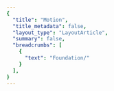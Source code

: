 ```yaml
---
{
  "title": "Motion",
  "title_metadata": false,
  "layout_type": "LayoutArticle",
  "summary": false,
  "breadcrumbs": [
    {
      "text": "Foundation/"
    }
  ],
}
---
```

<cdr-doc-tabs :labels="['Overview', 'Guidelines', 'Brand Palette']">
<template slot="Overview">
<cdr-doc-table-of-contents-shell>

Cedar provides easy-to-use, preset values to apply consistent motion for components. Motion tokens help maintain a cohesive experience across all REI properties by:
- Stores motion attributes for duration or timing using variable names, not hard coded values such as cubic-bezier (0.15, 0, 0.15, 0)
- Specifies a hierarchical and semantically defined system
  
<hr>  

List of motion tokens with descriptions and values. Motion tokens are primarily used with web applications. Motion tokens for mobile devices are not currently available.

<br/>
  
## Duration
- Animated components use short time durations so interactions feel responsive and succinct
- Recommended range for animated durations is from 100ms to 600ms
- Striking a balance is key: slow enough to comprehend – fast enough to respect the customer’s time
- From Nielsen Norman Group research:
  - 100ms is perceived as instant. Users feel that they are directly causing something to happen on the screen
  - Delays between 100ms and 1 second gives users the impression that the website is working and causing the result to appear 

 <br/>
 
<table>
  <tbody>
    <tr>
      <td>
        <strong>cdr-duration-1-x</strong>
      </td>
    </tr>
    <tr>
      <td>
        <div style="overflow: hidden; white-space: nowrap; margin: 8px 8px; padding: 16px 16px; background-color: rgb(255, 255, 255);">
          <icon-play-fill />  <icon-pause-fill />   <token: cdr-duration-1-x  />
        </div>  
      </td>
    </tr>
    <tr>
      <td>
        100ms or 0.10 seconds<br/><br/>
        Usage: Perceived as instant or very fast. Often used for selection controls such as radio buttons, checkboxes, or toggle buttons. 
      </td>
    </tr>
  </tbody>
</table>

<br>

<table>
  <tbody>
    <tr>
      <td>
        <strong>cdr-duration-2-x</strong>
      </td>
    </tr>
    <tr>
      <td>
        <div style="overflow: hidden; white-space: nowrap; margin: 8px 8px; padding: 16px 16px; background-color: rgb(255, 255, 255);">
          <icon-play-fill />  <icon-pause-fill />   <token: cdr-duration-2-x  />
        </div>  
      </td>
    </tr>
    <tr>
      <td>
        200ms or 0.20 seconds<br/><br/>
        Usage: Perceived as fast. Often used for hover or fading effects or icons that change shape, such as switching between a play button to a pause button. 
      </td>
    </tr>
  </tbody>
</table>

<br>

<table>
  <tbody>
    <tr>
      <td>
        <strong>cdr-duration-3-x</strong>
      </td>
    </tr>
    <tr>
      <td>
        <div style="overflow: hidden; white-space: nowrap; margin: 8px 8px; padding: 16px 16px; background-color: rgb(255, 255, 255);">
          <icon-play-fill />  <icon-pause-fill />   <token: cdr-duration-3-x  />
        </div>  
      </td>
    </tr>
    <tr>
      <td>
        300ms or 0.30 seconds <br/><br/>
        Usage: Perceived as normal. Often used for revealing content, such as the opening of a panel for the accordion component. 
      </td>
    </tr>
  </tbody>
</table>

<br>

<table>
  <tbody>
    <tr>
      <td>
        <strong>cdr-duration-4-x</strong>
      </td>
    </tr>
    <tr>
      <td>
        <div style="overflow: hidden; white-space: nowrap; margin: 8px 8px; padding: 16px 16px; background-color: rgb(255, 255, 255);">
          <icon-play-fill />  <icon-pause-fill />   <token: cdr-duration-4-x  />
        </div>  
      </td>
    </tr>
    <tr>
      <td>
        1400ms or 0.40 seconds<br/><br/>
        Usage: Perceived as slow. Often used for revealing content on a tablet device because the screen is bigger than a phone or wearable device.  
      </td>
    </tr>
  </tbody>
</table>

<br>

<table>
  <tbody>
    <tr>
      <td>
        <strong>cdr-duration-5-x</strong>
      </td>
    </tr>
    <tr>
      <td>
        <div style="overflow: hidden; white-space: nowrap; margin: 8px 8px; padding: 16px 16px; background-color: rgb(255, 255, 255);">
          <icon-play-fill />  <icon-pause-fill />   <token: cdr-duration-5-x  />
        </div>  
      </td>
    </tr>
    <tr>
      <td>
        500ms or 0.50 seconds <br/><br/>
        Usage: Perceived as slower. Often used for icons with detailed animation, such as a ringing alarm clock or opening and closing a lock icon.
      </td>
    </tr>
  </tbody>
</table>

<br>

<table>
  <tbody>
    <tr>
      <td>
        <strong>cdr-duration-6-x</strong>
      </td>
    </tr>
    <tr>
      <td>
        <div style="overflow: hidden; white-space: nowrap; margin: 8px 8px; padding: 16px 16px; background-color: rgb(255, 255, 255);">
          <icon-play-fill />  <icon-pause-fill />   <token: cdr-duration-6-x  />
        </div>  
      </td>
    </tr>
    <tr>
      <td>
        600ms or 0.60 seconds<br/><br/>
        Usage: Perceived as very slow. Often used for larger movement, such as revealing page content when switching tabs for the tabs component.
      </td>
    </tr>
  </tbody>
</table>

<br/>
<hr>

### Comparison of Duration Tokens 
   
<table>
  <tbody>
    <tr>
      <td colspan=2>
        <div style="overflow: hidden; white-space: nowrap; margin: 8px 8px; padding: 16px 16px; background-color: rgb(255, 255, 255);"> <icon-play-fill /> Play all <icon-pause-fill /> Pause all  </div> 
      </td>
    </tr>
    <tr>
      <td>
        <div style="overflow: hidden; white-space: nowrap; margin: 8px 8px; padding: 16px 16px; background-color: rgb(255, 255, 255);">
          <token: cdr-duration-1-x  />
        </div> 
      </td>
      <td>
        <strong>cdr-duration-1-x</strong>
      </td>
    </tr>
    <tr>
      <td>
        <div style="overflow: hidden; white-space: nowrap; margin: 8px 8px; padding: 16px 16px; background-color: rgb(255, 255, 255);">
          <token: cdr-duration-2-x  />
        </div>
      </td>
      <td> 
        <strong>cdr-duration-2-x</strong>
      </td>
    </tr>
    <tr>
      <td>
        <div style="overflow: hidden; white-space: nowrap; margin: 8px 8px; padding: 16px 16px; background-color: rgb(255, 255, 255);">
          <token: cdr-duration-3-x  />
        </div>
      </td>
      <td> 
        <strong>cdr-duration-3-x</strong>
      </td>
    </tr>
    <tr>
      <td>
        <div style="overflow: hidden; white-space: nowrap; margin: 8px 8px; padding: 16px 16px; background-color: rgb(255, 255, 255);">
          <token: cdr-duration-4-x  />
        </div>
      </td>
      <td> 
        <strong>cdr-duration-4-x</strong>
      </td>
    </tr>
    <tr>
      <td>
        <div style="overflow: hidden; white-space: nowrap; margin: 8px 8px; padding: 16px 16px; background-color: rgb(255, 255, 255);">
          <token: cdr-duration-5-x  />
        </div> 
      </td>
      <td>
        <strong>cdr-duration-5-x</strong>
      </td>
    </tr>
    <tr>
      <td>
        <div style="overflow: hidden; white-space: nowrap; margin: 8px 8px; padding: 16px 16px; background-color: rgb(255, 255, 255);">
          <token: cdr-duration-6-x  />
        </div> 
      </td>
      <td>
        <strong>cdr-duration-6-x</strong>
      </td>
    </tr>
  </tbody>
</table>

<br/>
<hr>

## Easing
Cedar’s collection of easings are based on physics found in the natural world. They respond quickly when invoked and slow down over time to ease into their final position. This communicates a sense of physicality and reflects the customer's expectation of objects moving in the real world. Best used with any UI element that opens or closes, such as the accordion or modal components.

<br>

<table>
  <tbody>
    <tr>
      <td>
        <strong>cdr-timing-function-ease-out</strong>
      </td>
    </tr>
    <tr>
      <td>
        <div style="overflow: hidden; white-space: nowrap; margin: 8px 8px; padding: 16px 16px; background-color: rgb(255, 255, 255);">
          <icon-play-fill />  <icon-pause-fill />   <token: cdr-timing-function-ease-out  />
        </div>  
      </td>
    </tr>
    <tr>
      <td>
        Value: cubic-bezier(0.32, 0.94, 0.60, 1) <br/><br/>
        Specifies a transition effect that will feel responsive. This timing effect moves quickly at the beginning with a slow end. Use this animation when users expect an immediate response to their action such as clicking on an accordion or button. 
      </td>
    </tr>
  </tbody>
</table>

<br>

<table>
  <tbody>
    <tr>
      <td>
        <strong>cdr-timing-function-ease</strong>
      </td>
    </tr>
    <tr>
      <td>
        <div style="overflow: hidden; white-space: nowrap; margin: 8px 8px; padding: 16px 16px; background-color: rgb(255, 255, 255);">
          <icon-play-fill />  <icon-pause-fill />   <token: cdr-timing-function-ease  />
        </div>  
      </td>
    </tr>
    <tr>
      <td>
        Value: cubic-bezier(0.15, 0, 0.15, 0) <br/><br/>
        Specifies a transition effect that is known as ease-in-out. This timing function can be quite satisfying for users because it has a slow start, fast middle, and slow end. Use this effect when users do not expect motion to occur. A suitable duration is 300-500ms for this timing function. 
      </td>
    </tr>
  </tbody>
</table>

<br>

<table>
  <tbody>
    <tr>
      <td>
        <strong>cdr-timing-function-linear</strong>
      </td>
    </tr>
    <tr>
      <td>
        <div style="overflow: hidden; white-space: nowrap; margin: 8px 8px; padding: 16px 16px; background-color: rgb(255, 255, 255);">
          <icon-play-fill />  <icon-pause-fill />   <token: cdr-timing-function-linear  />
        </div>  
      </td>
    </tr>
    <tr>
      <td>
        Value: cubic-bezier(0.32, 0.94, 0.60, 1)<br/><br/>
        Specifies a transition effect that will feel responsive. This timing effect moves quickly at the beginning with a slow end. Use this animation when users expect an immediate response to their action such as clicking on an accordion or button. 
      </td>
    </tr>
  </tbody>
</table>

<br/>
<hr>

### Comparison of Timing Tokens 

<table>
  <tbody>
    <tr>
      <td colspan=2>
        <div style="overflow: hidden; white-space: nowrap; margin: 8px 8px; padding: 16px 16px; background-color: rgb(255, 255, 255);"> <icon-play-fill /> Play all <icon-pause-fill /> Pause all  </div> 
      </td>
    </tr>
    <tr>
      <td>
        <div style="overflow: hidden; white-space: nowrap; margin: 8px 8px; padding: 16px 16px; background-color: rgb(255, 255, 255);">
          <token: cdr-timing-function-ease-out  />
        </div> 
      </td>
      <td>
        <strong>cdr-timing-function-ease-out</strong>
      </td>
    </tr>
    <tr>
      <td>
        <div style="overflow: hidden; white-space: nowrap; margin: 8px 8px; padding: 16px 16px; background-color: rgb(255, 255, 255);">
          <token: cdr-timing-function-ease  />
        </div> 
      </td>
      <td>
        <strong>cdr-timing-function-ease</strong>
      </td>
    </tr>
    <tr>
      <td>
        <div style="overflow: hidden; white-space: nowrap; margin: 8px 8px; padding: 16px 16px; background-color: rgb(255, 255, 255);">
          <token: cdr-timing-function-linear  />
        </div> 
      </td>
      <td>
        <strong>cdr-timing-function-linear</strong>
      </td>
    </tr>


<br/>
<hr>


</cdr-doc-table-of-contents-shell>
</template>



<template slot="Guidelines">
<cdr-doc-table-of-contents-shell>

Cedar motion is purposefully designed to enhance the customer's understanding of REI’s digital products. Components use animated interface patterns to reduce cognitive load and imbue a natural interactivity. It’s an important part of building customer trust and affinity for our products.

<hr>

## Use When 

- Reducing cognitive load. For example, when a product image slides to reveal the next or previous product image after a user clicks on a directional arrow
- Attracting the user’s attention. For example, when a toast message moves down from the top browser bar for region-specific warning messages 
- Providing context with transitions of a single object. For example, rotating an arrow icon to show an accordion panel opening and closing
- Showing continuity through the system with transitions between objects. For example, using animation to reveal a modal window 
- Keeping users interested during loading or long processing times by providing delightful animations 

<br>

### Don’t Use When
- Adding the animation could waste the user’s time
- Entertaining the user, rather than helping them to accomplish their goals

<hr>

## Accessibility
- Do not cause the screen to flash more than three times a second
- For any animation that starts automatically and plays for more than 5 seconds, provide pause controls. For example, auto-updating content and ambient videos

<hr>

## Interface Patterns
### Transitions
**Use the transition pattern when:**
- Moving users from one page to another page 
- Transition out of one task to another
- Replacing large portions of information

<br>

| **Accordion**   |
| :-------------- | 
| <cdr-img class="cdr-doc-article-img" style="margin-bottom: 0" alt="Symbol for Accordion component":src="$withBase(`/motion/pattern_symbol_accordion_1-1.png`)"/>  | The arrow icon rotates using ease out timing with 300ms duration. <br/><br/> When opening, the Accordion content is revealed using the ease timing with 300ms duration. <br/><br/> When closing, the duration changes to 200ms to hide content. <br/><br/> When opening or closing, the panel content fades on and off using linear timing at 100ms. <br/><br/> View [Accordion](../accordion/) component <icon-external-link />  | 

<br>

| **Tabs**        |
| :-------------- | 
| <cdr-img class="cdr-doc-article-img" style="margin-bottom: 0" alt="Symbol for Tabs component":src="$withBase(`/motion/pattern_symbol_tabs_1-1.png`)"/>  | Ease out timing is used for updating the tab bar and revealing new content. <br/><br/> Duration was initially set at 600ms. During the development phase, the duration was updated to 500ms. <br/><br/> View [Tabs](../tabs/) component <icon-external-link />  | 

<br/>

### Supplements 
Use the supplements pattern when:
- Bringing information on or off of the page without changing the user's location
- Adding or updating bits of additional content on the page

There are currently no components in the Cedar Design System that use supplemental animation.  Common examples of this type of animation are:
- Modals
- Popovers
- Tooltips

<br/>

### Feedback
Use the feedback pattern when:
- Giving users direct feedback about their interactions
- Linking a human action to an interface's reaction
- Keeping the user interested during slow page loading times

<br>

| **Buttons**           |
| :-------------------- | 
| <cdr-img class="cdr-doc-article-img" style="margin-bottom: 0" alt="Symbol for Buttons component":src="$withBase(`/motion/pattern_symbol_buttons_16-19.png`)"/>  |  When users hovers on or off, color changes instantaneously.  <br/><br/> View [Buttons](../buttons/) component <icon-external-link />  | 

<br>

| **Breadcrumb**        |
| :-------------------- | 
| <cdr-img class="cdr-doc-article-img" style="margin-bottom: 0" alt="Symbol for Breadcrumb component":src="$withBase(`/motion/pattern_symbol_breadcrumb_16-9.png`)"/>  |  When users hovers on or off, an underline style is applied to the link text.  <br/><br/> View [Breadcrumb](../breadcrumb/) component <icon-external-link />  | 

<br/>

### Demonstrations
Use the demonstrations pattern when:
- Explaining how something works
- Showing a process through action, instead of telling what's happening

There are currently no animations on the REI site that are demonstrations. An example of this type of animation is when a group of files emerge from the downloads icon on the Mac dock interface.


<br/>

### Decorations
Use the decorations pattern when:
- Creating an emotional connection between the interface and user 
- Sparking visual interest by keeping the user engaged
- Delighting a user's experience without conveying new information

There are no animations on the REI site that are decorative. For examples of decorative animations, view [15 Latest and Best Loading Animations to Make User Enjoy Waiting](https://hackernoon.com/u15-latest-and-best-loading-animations-to-make-user-enjoy-waiting-9c7861ed5d47).


<br/>
<hr>

## Creating New Motion Tokens
CSS animation frame rate for interface elements is dependent on the speed of the browser and computer:

- For animations running at less than 15fps, users will not be able to see continuous motion
- Most devices refresh their screen at 60 times a second 

For smooth and responsive animation, use CSS attributes for:
- **Position:** Using transform property for translate(), to reposition an element in the horizontal or vertical directions
- **Scale:** Using transform property for scale(), to resize an element on 2D plane
- **Rotation:** Using transform property for rotate(), to rotate an element on x, y, or z axis 
- **Skew:** Using transform property for skew(), to distort an element on the 2D plane
- **Opacity:** Specifies the opacity or transparency of an element with values from 0.0 - 1.0. Lower values cause the element to be more transparent

For more information, view Adding Tokens to the Repository in the Tokens article.


<br>
<hr/>

</cdr-doc-table-of-contents-shell>
</template>



<template slot="Glossary">
<cdr-doc-table-of-contents-shell>
  
| **Glossary Term**       |  **Description**        |
| :---------------------- | :---------------------- |  
| **animation**           | An illusion of movement created by displaying a series of pictures or frames. |  
| **aspect ratio**        | <cdr-img class="cdr-doc-article-img" style="margin-bottom: 0" alt="Graph to compare 16 to 9 with 4 to 3 aspect ratios":src="$withBase(`/motion/glossary_aspect_ratio_16-9.png`)"/>  <br/><br/> The relationship between the width of an image to its height. Standard ratios are 16:9 for widescreen and 4:3 for television.  |  
| **Bézier curve**        | A method of defining curved lines invented by French mathematician Pierre Bézier. <br/><br/> For animation, a Bézier curve can be used to specify the velocity over time of an object such as an icon moving from A to B.  <br/><br/> Bézier curves are often used to replicate the physics found in the natural world.  <br/><br/> For the animation function, cubic-bezier (p1, p2, p3, p4), the p1 and p3 values must be in the range of 0 to 1. |  
| **cross dissolve**      | A transition effect used to fade one image into a different image simultaneously: one fades in while the other fades out. | 
| **ease-in**             | <cdr-img class="cdr-doc-article-img" style="margin-bottom: 0" alt="Graph to show ease-in animation timing":src="$withBase(`/motion/glossary_ease_in_16-9.png`)"/>  <br/><br/> Specifies a gradual acceleration in the action with a slow start and quick ending. <br/><br/> Ease-in is not recommended because it may negatively impact the user's perception of your site's responsiveness by feeling sluggish at the start. Things in the real world tend to decelerate rather than simply stopping. <br/><br/> A common value for the cubic-bezier is (0.25, 0.1, 0.25, 1.0). <br/><br/> Also known as slow-in. | 
| **ease-in-out**         | <cdr-img class="cdr-doc-article-img" style="margin-bottom: 0" alt="Graph to show ease-in-out animation timing":src="$withBase(`/motion/glossary_ease_in_out_16-9.png`)"/>  <br/><br/> Specifies a gradual acceleration at the start until the middle of the action. Then,  a gradual deceleration in the action at the end.  <br/><br/> This timing function can be quite satisfying for users because it has a slow start, fast middle, and slow end.  <br/><br/> Do not use this timing function for a long animation duration because of the sluggishness of the ease-in start. A suitable duration is 300-500ms for this timing function.  <br/><br/> Cedar’s token `cdr-timing-function-ease` uses this function. | 
| **ease-out**            | <cdr-img class="cdr-doc-article-img" style="margin-bottom: 0" alt="Graph to show ease-out animation timing":src="$withBase(`/motion/glossary_ease_out_16-9.png`)"/>  <br/><br/> Specifies a gradual deceleration in the action with a fast start and slow ending.  <br/><br/> Ease-out is recommended because it gives the animation a feeling of responsiveness. It also allows a natural slowdown at the end.  <br/><br/> A common value for the cubic-bezier is (0, 0, 0.58, 1.0).  <br/><br/> Also known as slow-out.  <br/><br/> Cedar’s token `cdr-timing-function-ease-out` uses this function. | 
| **fade in**             | Specifies a transition effect used to open a sequence. The first image gradually appears from complete transparency to its complete opacity. | 
| **fade out**            | Specifies a transition effect used to close a sequence.  The last image gradually disappears, going from complete opacity to complete transparency. | 
| **frame rate**          | The frame rate is measured by the number of frames recorded or played back each second. It is denoted as fps (frames per second). For example, an animation could be played back at 12, 15, 24, 25, 30 or 60 frames per second or any other number. | 
| **linear**              | <cdr-img class="cdr-doc-article-img" style="margin-bottom: 0" alt="Graph to show linear animation timing":src="$withBase(`/motion/glossary_linear_16-9.png`)"/>  <br/><br/> Specifies an even speed in the action. A common value for the cubic-bezier is (0.0, 0.0, 1.0, 1.0). This is commonly used for opacity transitions.  <br/><br/> Cedar’s token `cdr-timing-function-linear` uses this function.   | 
| **path of action**      | Specifies direction that the action will follow. | 
| **slow-in**             | Specifies a gradual acceleration in the action with a slow start and quick ending.  <br/><br/> Also known as ease-in. |  
| **slow-out**            | Specifies a gradual deceleration in the action with a fast start and slow ending.  <br/><br/> Also known as ease-out. |  
| **timeline**            | A horizontal representation of a scene's elements, timing and keyframes. | 
| **transition**          | An effect that happens between two images or scenes. Common transition effects are cross-dissolve and wipe. | 



<br>
<hr/>

</cdr-doc-table-of-contents-shell>
</template>

